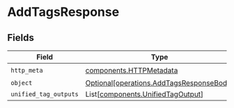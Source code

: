 # AddTagsResponse


## Fields

| Field                                                                                      | Type                                                                                       | Required                                                                                   | Description                                                                                |
| ------------------------------------------------------------------------------------------ | ------------------------------------------------------------------------------------------ | ------------------------------------------------------------------------------------------ | ------------------------------------------------------------------------------------------ |
| `http_meta`                                                                                | [components.HTTPMetadata](../../models/components/httpmetadata.md)                         | :heavy_check_mark:                                                                         | N/A                                                                                        |
| `object`                                                                                   | [Optional[operations.AddTagsResponseBody]](../../models/operations/addtagsresponsebody.md) | :heavy_minus_sign:                                                                         | N/A                                                                                        |
| `unified_tag_outputs`                                                                      | List[[components.UnifiedTagOutput](../../models/components/unifiedtagoutput.md)]           | :heavy_minus_sign:                                                                         | N/A                                                                                        |